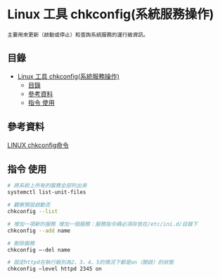 # Linux 工具 chkconfig(系統服務操作)

```
主要用來更新（啟動或停止）和查詢系統服務的運行級資訊。
```

## 目錄

- [Linux 工具 chkconfig(系統服務操作)](#linux-工具-chkconfig系統服務操作)
	- [目錄](#目錄)
	- [參考資料](#參考資料)
	- [指令 使用](#指令-使用)

## 參考資料

[LINUX chkconfig命令](https://b8807053.pixnet.net/blog/post/336314975-linux-chkconfig%E5%91%BD%E4%BB%A4)


## 指令 使用

```bash
# 將系統上所有的服務全部列出來
systemctl list-unit-files

# 觀察預設啟動否
chkconfig --list

# 增加一項新的服務 增加一個服務：服務指令碼必須存放在/etc/ini.d/目錄下
chkconfig --add name

# 刪除服務
chkconfig –-del name

# 設定httpd在執行級別為2、3、4、5的情況下都是on（開啟）的狀態
chkconfig –level httpd 2345 on
```